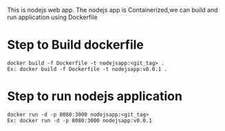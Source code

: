 This is nodejs web app.
The nodejs app is Containerized,we can build and run application using Dockerfile

# Step to Build dockerfile

``` 
docker build -f Dockerfile -t nodejsapp:<git_tag> .
Ex: docker build -f Dockerfile -t nodejsapp:v0.0.1 .
```

# Step to run nodejs application
```
docker run -d -p 8080:3000 nodejsapp:<git_tag>
Ex: docker run -d -p 8080:3000 nodejsapp:v0.0.1
```
